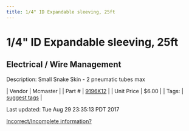 ```yaml
---
title: 1/4" ID Expandable sleeving, 25ft
---
```


# 1/4" ID Expandable sleeving, 25ft
## Electrical / Wire Management
Description: 	Small Snake Skin - 2 pneumatic tubes max 

| Vendor | Mcmaster | 
| Part # | [9196K12](https://www.mcmaster.com/#9196K12) | 
| Unit Price | $6.00 | 
| Tags: | [suggest tags](https://docs.google.com/forms/d/e/1FAIpQLSeWyY8v3RgOty-MyWmh9U0iivNYN_molChYyS-0U-o-kOAv_g/viewform) | 

Last updated: Tue Aug 29 23:35:13 PDT 2017

 [Incorrect/Incomplete information?](https://docs.google.com/forms/d/e/1FAIpQLSeWyY8v3RgOty-MyWmh9U0iivNYN_molChYyS-0U-o-kOAv_g/viewform)